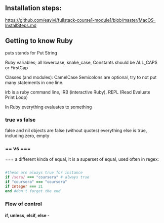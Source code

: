 ## Installation steps:
 https://github.com/eayivi/fullstack-course1-module1/blob/master/MacOS-InstallSteps.md

## Getting to know Ruby

puts stands for Put String

Ruby variables; all lowercase, snake_case, Constants should be ALL_CAPS or FirstCap
 
Classes (and modules): CamelCase
Semicolons are optional, try to not put many statements in one line. 

irb is a ruby command line, IRB (interactive Ruby), REPL (Read Evaluate Print Loop)

In Ruby everything evaluates to something


### true vs false
false and nil objects are false (without quotes)
everything else is true, including zero, empty

### == vs ===

=== a different kinda of equal, it is a superset of equal, used often in regex:

```ruby

#these are always true for instance
if /sera/ === "coursera" # always true
if "coursera" === "coursera"
if Integer === 21
end #don't forget the end

```

### Flow of control
 
####  if, unless, elsif, else - 
